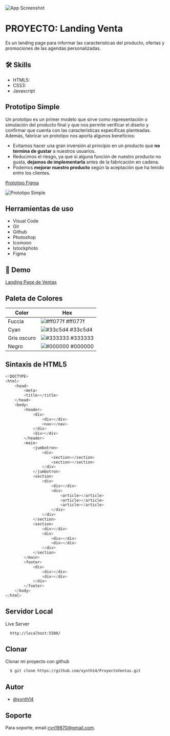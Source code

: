 


![App Screenshot](https://lh3.googleusercontent.com/CKbdsrPCdu0cTo-cPsOou6eTVLagwWE74q7UZo2XPvzTRbsp6ESTEFXzAV6QyryhPAF2ge8mcw4JcUTK2Isd1f2ps_Zq2GKJbMPkROvyW0qX190piQojhyMuHnZKYKmSy-4CK-g4kuy8XzEbOm6tDqMM1LVHVM4SRKB4wYeZ5B71h86PN9CsvHi_cqtRYfcId-N0z_29QmXW3vx-SajAyuyujg3WVwRtAedaXj72QfHt3o_XkZXrylOG9LO2w1p75A0RtjF44iPLDxXpqRdZ_SdV1T3nR5ln4GyjlE7FxHKCazBcczNFQqAPulM0awKuccBi9r9Xbhq5wiSZUVfhETnwtNbecVeFi51aJkKwPfTqUxWR1cgE-0_VlfSKm7cBov2uHSPhya2XhMzG6E7vX5Zt-WpwyVHDwqHStF1iZ4wP1Eg0s5qsVqiYhmkMVtAzMSXxvp7hgTIjxpK1tuCZtT92Kv-8uEtFe9faFnV8-BilOquGB3ZDfPYWo6xM7CLduaNs8q0z31bsNbKN1kedas46xHGp25ZEFrtFmhQTVfhlHz2PpcnfiTIH3xu-fH3kPiRHr2AsNyiWtHvaSUr98VchCOxqy4DAV1wZRs3VhOCz_Cj-zxUG6iwomyZkj9efI7kDzSouohPOjYeDKMMU7ViGK8kYCQsHwUQ1WpGrBRO8vOQo4panjook9sYomb3uhItGyA5Gn75uxk719ArelFkp9w=w2037-h904-no?authuser=0)


# PROYECTO: Landing Venta

Es un landing page para informar las caracteristicas del producto, ofertas y promociones de las agendas personalizadas.




## 🛠 Skills
- HTML5: 
- CSS3:
- Javascript


## Prototipo Simple
Un prototipo es un primer modelo que sirve como representación o simulación del producto final y que nos permite verificar el diseño y confirmar que cuenta con las características específicas planteadas. 
Además, fabricar un prototipo nos aporta algunos beneficios:

- Evitamos hacer una gran inversión al principio en un producto que **no termina de gustar** a nuestros usuarios.
- Reducimos el riesgo, ya que si alguna función de nuestro producto no gusta, **dejamos de implementarla** antes de la fabricación en cadena.
- Podemos **mejorar nuestro producto** según la aceptación que ha tenido entre los clientes.

[Prototipo Figma](https://www.figma.com/file/vwnjCwfpcsTDkX68KemLY8/Proyecto-Ventas?node-id=2%3A2)

![Prototipo Simple](https://lh3.googleusercontent.com/O25fOfl0650jH8Sow66XciWmgKh4MGYljQTz36KLp28FFDsy61P_QfqOeCqQgDXIqD1KtOkntr44u0-B--kJk5k1kwtFHGrdLUZZln7Uc0Z7OpDBZpJwEJ1DM_H2Kki2RxSV6nWKluNGOPH_B_PxXAfgAeChWkiom8YQXrUlfiTxNAitofMaCMaC6eQsdbrgXjnoKyYxCqXiY636FtejcpKs4mhOQLLllJ2ha7pL3b5N3M3KrCUCG8DQSoxYTGzHoNzuidnTEUduxx_zZ-OcLQUSI-oSx9fFT3gggez_slUsY6RvB1iDLHH6sshEs7f4e_uk4qwNGkPIiRIq8VsKDyuF3h-cgJmQS-VkSyq5-2T_2DZgizzVgpjNhE5BDrdyjHKZtcBWq4_kY68rcqEaI1HqVTMf6p-GW9gFhryZHk-ItuT84JvkPzwhUZY1OmNfnNvYFs779DpNIb1IWCpr4pFB8vkInOwxp_dJVZ4kKxbQdIlLNHoQOxWbpDL_TLhTrw2hVN387aD6q2Ob0jB0uonHX0FgVs5-0IlKDyTaverIBRjDbgqRi3O8MdofNAzv46vshETbt_EmC1-Hc6eyYNXbX6JcBtFVDVL_g8UdOzd1jPdcGnScR5WqnsvHHRHYwjUii21g2r3KsfSyZWReAZWtxc5v7On6rrRt1UwkDuXMo28DtZR6zSTRjAvnPepE0g-qijBHcSa1KVLbcir45AUziA=w591-h969-no?authuser=0)


## Herramientas de uso

- Visual Code
- Git
- Github
- Photoshop
- Icomoon
- Istockphoto
- Figma


## 🔗 Demo

[Landing Page de Ventas](https://xynth14.github.io/ProyectoVentas/)

## Paleta de Colores

| Color             | Hex                                                                      |
| ----------------- | ------------------------------------------------------------------------ |
| Fuccia | ![#ff077f](https://via.placeholder.com/10/ff077f?text=+) #ff077f |
| Cyan | ![#33c5d4](https://via.placeholder.com/10/33c5d4?text=+) #33c5d4 |
| Gris oscuro | ![#333333](https://via.placeholder.com/10/333333?text=+) #333333 |
| Negro | ![#000000](https://via.placeholder.com/10/000000?text=+) #000000 |


## Sintaxis de HTML5

```javascript
<!DOCTYPE>
<html>
    <head>
        <meta>
        <title></title>
    </head>
    <body>
        <header> 
            <div>
                <div></div>
                <nav></nav>
            </div>
            <div></div>
        </header>
        <main>
            <jumbotron> 
                <div>
                    <section></section>
                    <section></section>
                </div>
            </jumbotron>
            <section> 
                <div>
                    <div></div>
                    <div>
                        <article></article>
                        <article></article>
                        <article></article>
                    </div>
                </div>
            </section>
            <section> 
                <div></div>
                <div>
                    <div></div>
                    <div></div>
                </div>
            </section>
        </main>
        <footer> 
            <div>
                <div></div>
                <div></div>
            </div>
        </footer>
    </body>
</html>
```


## Servidor Local

Live Server

```bash
  http://localhost:5500/
```


## Clonar

Clonar mi proyecto con github

```bash
  $ git clone https://github.com/xynth14/ProyectoVentas.git
```
    
## Autor

- [@xynth14](https://www.github.com/xynth14)


## Soporte

Para soporte, email cyn19870@gmail.com.


